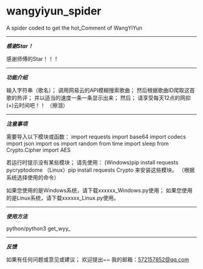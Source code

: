# wangyiyun_spider
A spider coded to get the hot_Comment of WangYiYun
__________________________________________________________________
***感谢Star！***

感谢师傅的Star！！！


__________________________________________________________________
***功能介绍***

输入字符串（歌名）；
调用网易云的API模糊搜索歌曲；
然后根据歌曲ID爬取这首歌的热评；
并以适当的速度一条一条显示出来；
然后；
请享受每天12点的网抑(×)云时间吧！！
（擦泪）


__________________________________________________________________
***注意事项***

需要导入以下模块或函数：
import requests
import base64
import codecs
import json
import os
import random
from time import sleep
from Crypto.Cipher import AES

若运行时提示没有某些模块；
请先使用：
(Windows)pip install requests pycryptodome
（Linux）pip install requests Crypto
来安装这些模块。
（根据系统选择使用的命令）

如果您使用的是Windows系统，请下载xxxxxx_Windows.py使用；
如果您使用的是Linux系统，请下载xxxxxx_Linux.py使用。


__________________________________________________________________
***使用方法***

python/python3 get_wyy_<TAB><CR>


__________________________________________________________________
***反馈***

如果有任何问题或意见或建议；
欢迎提出~~
我的邮箱：572157852@qq.com
